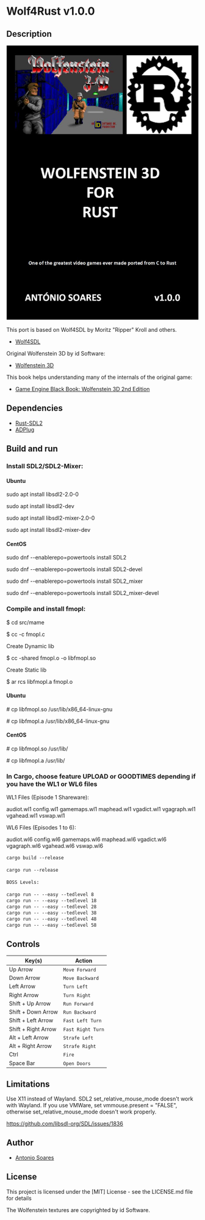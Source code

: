 # Wolf4Rust v1.0.0

## Description

![](wolf4rust.jpg)

This port is based on Wolf4SDL by Moritz "Ripper" Kroll and others.

* [Wolf4SDL](https://github.com/11001011101001011/Wolf4SDL)

Original Wolfenstein 3D by id Software:

* [Wolfenstein 3D](https://github.com/id-Software/wolf3d)

This book helps understanding many of the internals of the original game:

* [Game Engine Black Book: Wolfenstein 3D 2nd Edition](https://fabiensanglard.net/gebbwolf3d/)

## Dependencies

* [Rust-SDL2](https://github.com/Rust-SDL2/rust-sdl2)
* [ADPlug](https://github.com/adplug/adplug)


## Build and run

### Install SDL2/SDL2-Mixer:

#### Ubuntu

sudo apt install libsdl2-2.0-0

sudo apt install libsdl2-dev

sudo apt install libsdl2-mixer-2.0-0

sudo apt install libsdl2-mixer-dev

#### CentOS

sudo dnf --enablerepo=powertools install SDL2

sudo dnf --enablerepo=powertools install SDL2-devel

sudo dnf --enablerepo=powertools install SDL2_mixer

sudo dnf --enablerepo=powertools install SDL2_mixer-devel

### Compile and install fmopl:

$ cd src/mame

$ cc -c fmopl.c

Create Dynamic lib

$ cc -shared fmopl.o -o libfmopl.so

Create Static lib

$ ar rcs libfmopl.a fmopl.o

#### Ubuntu
\# cp libfmopl.so /usr/lib/x86_64-linux-gnu

\# cp libfmopl.a /usr/lib/x86_64-linux-gnu

#### CentOS
\# cp libfmopl.so /usr/lib/

\# cp libfmopl.a /usr/lib/


### In Cargo, choose feature UPLOAD or GOODTIMES depending if you have the WL1 or WL6 files

WL1 Files (Episode 1 Shareware):

audiot.wl1
config.wl1
gamemaps.wl1
maphead.wl1
vgadict.wl1
vgagraph.wl1
vgahead.wl1
vswap.wl1

WL6 Files (Episodes 1 to 6):

audiot.wl6
config.wl6
gamemaps.wl6
maphead.wl6
vgadict.wl6
vgagraph.wl6
vgahead.wl6
vswap.wl6

```
cargo build --release

cargo run --release

BOSS Levels:

cargo run -- --easy --tedlevel 8
cargo run -- --easy --tedlevel 18
cargo run -- --easy --tedlevel 28
cargo run -- --easy --tedlevel 38
cargo run -- --easy --tedlevel 48
cargo run -- --easy --tedlevel 58

```

## Controls

| Key(s)               | Action            |
| -------------------- | ----------------- |
| Up Arrow             | `Move Forward`    |
| Down Arrow           | `Move Backward`   |
| Left Arrow           | `Turn Left`       |
| Right Arrow          | `Turn Right`      |
| Shift + Up Arrow     | `Run Forward`     |
| Shift + Down Arrow   | `Run Backward`    |
| Shift + Left Arrow   | `Fast Left Turn`  |
| Shift + Right Arrow  | `Fast Right Turn` |
| Alt + Left Arrow     | `Strafe Left`     |
| Alt + Right Arrow    | `Strafe Right`    |
| Ctrl                 | `Fire`            |
| Space Bar            | `Open Doors`      |

## Limitations

Use X11 instead of Wayland. SDL2 set_relative_mouse_mode doesn't work with Wayland.
If you use VMWare, set vmmouse.present = "FALSE", otherwise set_relative_mouse_mode doesn't work properly.

https://github.com/libsdl-org/SDL/issues/1836

## Author

* [Antonio Soares](https://github.com/ccie18473)

## License

This project is licensed under the [MIT] License - see the LICENSE.md file for details

The Wolfenstein textures are copyrighted by id Software.